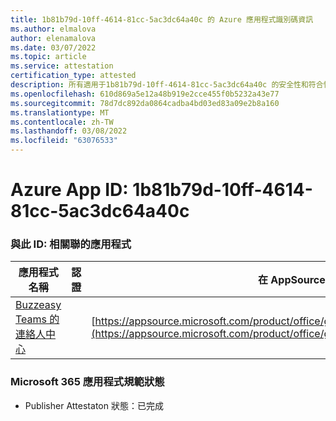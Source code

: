 ```yaml
---
title: 1b81b79d-10ff-4614-81cc-5ac3dc64a40c 的 Azure 應用程式識別碼資訊
ms.author: elmalova
author: elenamalova
ms.date: 03/07/2022
ms.topic: article
ms.service: attestation
certification_type: attested
description: 所有適用于1b81b79d-10ff-4614-81cc-5ac3dc64a40c 的安全性和符合性資訊資訊。
ms.openlocfilehash: 610d869a5e12a48b919e2cce455f0b5232a43e77
ms.sourcegitcommit: 78d7dc892da0864cadba4bd03ed83a09e2b8a160
ms.translationtype: MT
ms.contentlocale: zh-TW
ms.lasthandoff: 03/08/2022
ms.locfileid: "63076533"
---
```

# <a name="azure-app-id-1b81b79d-10ff-4614-81cc-5ac3dc64a40c"></a>Azure App ID: 1b81b79d-10ff-4614-81cc-5ac3dc64a40c


### <a name="apps-associated-with-this-id"></a>與此 ID: 相關聯的應用程式
| **應用程式名稱** | **認證** | **在 AppSource 中查看** |
|--------------|---------------|-----------------------|
| [Buzzeasy Teams 的連絡人中心](https://docs.microsoft.com/microsoft-365-app-certification/forward/geomant.buzzeasy_teams_contact_center) |  | [https://appsource.microsoft.com/product/office/geomant.buzzeasy_teams_contact_center](https://appsource.microsoft.com/product/office/geomant.buzzeasy_teams_contact_center) |

### <a name="microsoft-365-app-compliance-status"></a>Microsoft 365 應用程式規範狀態
- Publisher Attestaton 狀態：已完成
